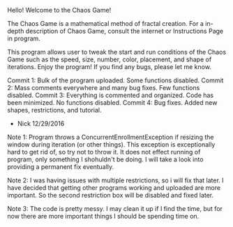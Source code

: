 Hello! Welcome to the Chaos Game!

The Chaos Game is a mathematical method of fractal creation.
For a in-depth description of Chaos Game, consult the internet or Instructions Page in program.

This program allows user to tweak the start and run conditions of the Chaos Game such as
the speed, size, number, color, placement, and shape of iterations.
Enjoy the program! If you find any bugs, please let me know.

Commit 1: Bulk of the program uploaded. Some functions disabled.
Commit 2: Mass comments everywhere and many bug fixes. Few functions disabled.
Commit 3: Everything is commented and organized. Code has been minimized. No functions disabled.
Commit 4: Bug fixes. Added new shapes, restrictions, and tutorial.

- Nick 12/29/2016



Note 1: Program throws a ConcurrentEnrollmentException if resizing the window during iteration (or other things).
This exception is exceptionally hard to get rid of, so try not to throw it.
It does not effect running of program, only something I shohuldn't be doing.
I will take a look into providing a permanent fix eventually.

Note 2: I was having issues with multiple restrictions, so i will fix that later.
I have decided that getting other programs working and uploaded are more important.
So the second restriction box will be disabled and fixed later.

Note 3: The code is pretty messy. I may clean it up if I find the time,
but for now there are more important things I should be spending time on.
